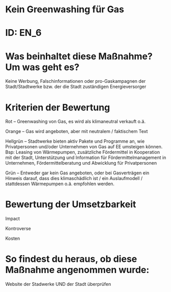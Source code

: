 # Kein Greenwashing für Gas
# ID: EN_6
# Was beinhaltet diese Maßnahme? Um was geht es?

Keine Werbung, Falschinformationen oder pro-Gaskampagnen der Stadt/Stadtwerke bzw. der die Stadt zuständigen Energieversorger

# Kriterien der Bewertung

Rot – Greenwashing von Gas, es wird als klimaneutral verkauft o.ä.

Orange – Gas wird angeboten, aber mit neutralem / faktischem Text

Hellgrün – Stadtwerke bieten aktiv Pakete und Programme an, wie Privatpersonen und/oder Unternehmen von Gas auf EE umsteigen können. Bsp: Leasing von Wärmepumpen, zusätzliche Fördermittel in Kooperation mit der Stadt, Unterstützung und Information für Fördermittelmanagement in Unternehmen, Fördermittelberatung und Abwicklung für Privatpersonen

Grün – Entweder gar kein Gas angeboten, oder bei Gasverträgen ein Hinweis darauf, dass dies klimaschädlich ist / ein Auslaufmodell / stattdessen Wärmepumpen o.ä. empfohlen werden.

# Bewertung der Umsetzbarkeit

Impact

Kontroverse

Kosten

# So findest du heraus, ob diese Maßnahme angenommen wurde:
Website der Stadwerke UND der Stadt überprüfen
